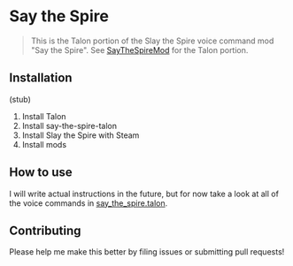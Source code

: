 # Say the Spire

> This is the Talon portion of the Slay the Spire voice command mod "Say the
> Spire". See [SayTheSpireMod](https://github.com/brollin/SayTheSpireMod) for
> the Talon portion.

## Installation

(stub)

1. Install Talon
1. Install say-the-spire-talon
1. Install Slay the Spire with Steam
1. Install mods

## How to use

I will write actual instructions in the future, but for now take a look at all
of the voice commands in [say_the_spire.talon](./say_the_spire.talon).

## Contributing

Please help me make this better by filing issues or submitting pull requests!
